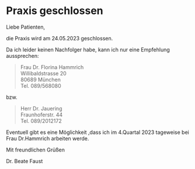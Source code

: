 # Praxis geschlossen

Liebe Patienten,

die Praxis wird am 24.05.2023 geschlossen.

Da ich leider keinen Nachfolger habe, kann ich nur eine Empfehlung aussprechen:

<blockquote>
Frau Dr. Florina Hammrich<br>
Willibaldstrasse 20<br>
80689 München<br>
Tel. 089/568080
</blockquote>

bzw.

<blockquote>
Herr Dr. Jauering<br>
Fraunhoferstr. 44<br>
Tel. 089/2012172
</blockquote>

Eventuell gibt es eine Möglichkeit ,dass ich im 4.Quartal 2023 tageweise bei Frau Dr.Hammrich arbeiten werde.

Mit freundlichen Grüßen 

Dr. Beate Faust
